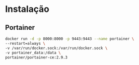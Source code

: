 # Instalação 

## Portainer 
```bash
docker run -d -p 8000:8000 -p 9443:9443 --name portainer \      
--restart=always \
-v /var/run/docker.sock:/var/run/docker.sock \
-v portainer_data:/data \
portainer/portainer-ce:2.9.3
```






